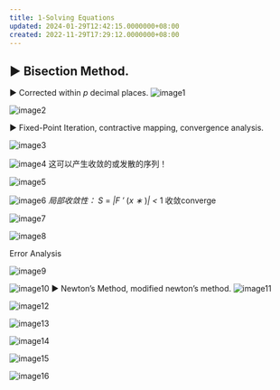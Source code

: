 ```yaml
---
title: 1-Solving Equations
updated: 2024-01-29T12:42:15.0000000+08:00
created: 2022-11-29T17:29:12.0000000+08:00
---
```


## ▶ Bisection Method. 

▶ Corrected within *p* decimal places.
![image1](../../assets/08a9e3e883b5486f85b836562a6f5a24.png)

![image2](../../assets/3831baf4fa6b48008841b6c03d525d20.png)

▶ Fixed-Point Iteration, contractive mapping, convergence analysis.

![image3](../../assets/e6f66f84e5be4377acd7c5bf8278590d.png)

![image4](../../assets/d66bd7a1fd7f4b49a4ad043d98277c07.png)
这可以产生收敛的或发散的序列！

![image5](../../assets/a9a21b942e244229b538fc24935cc9bf.png)

![image6](../../assets/b922b9cf80f44133be7796bcbba7a4a4.png)
*局部收敛性：*
*S* = *\|F ′* (*x ∗* )*\| \<* 1 收敛converge

![image7](../../assets/8a57a70711784f379c351b5b86d11eaf.png)

![image8](../../assets/7b8ccdeb308d4387b7c0ba5715c59ddf.png)

Error Analysis

![image9](../../assets/0393b4058bba4411a2afec2e56dbc0e5.png)

![image10](../../assets/95dc0bfa509f4aa687acf0ad1ee794f7.png)
▶ Newton’s Method, modified newton’s method.
![image11](../../assets/719288aa89194226806bf29a011b2725.png)

![image12](../../assets/5be3d840c10c4d53aa6a1f8ba41ed273.png)

![image13](../../assets/28e20b47d2fa416f9c8fbd02aea5395a.png)

![image14](../../assets/c10785c62e5f43448ae7454e917b21bb.png)

![image15](../../assets/5c43fed5da7f441fafce9bde2373bc50.png)

![image16](../../assets/ff370647f54349399cd1a8001207225a.png)

